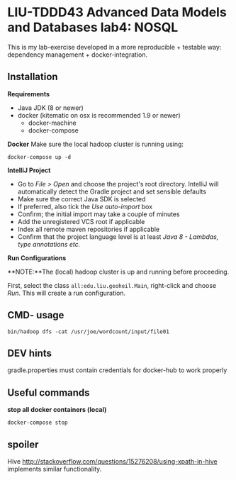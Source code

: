# LIU-TDDD43 Advanced Data Models and Databases lab4: NOSQL
This is my lab-exercise developed in a more reproducible + testable way: dependency management + docker-integration.

## Installation

**Requirements**

  - Java JDK (8 or newer)
  - docker (kitematic on osx is recommended 1.9 or newer)
    - docker-machine
    - docker-compose
    
**Docker**
Make sure the local hadoop cluster is running using: 
```
docker-compose up -d
```

**IntelliJ Project**

 - Go to *File > Open* and choose the project's root directory. IntelliJ will automatically detect the Gradle project and set sensible defaults
 - Make sure the correct Java SDK is selected
 - If preferred, also tick the *Use auto-import* box
 - Confirm; the initial import may take a couple of minutes
 - Add the unregistered VCS root if applicable
 - Index all remote maven repositories if applicable
 - Confirm that the project language level is at least *Java 8 - Lambdas, type annotations etc.*
 
**Run Configurations**

**NOTE:**The (local) hadoop cluster is up and running before proceeding.

First, select the class `all:edu.liu.geoheil.Main`, right-click and choose *Run*.
This will create a run configuration. 
 
## CMD- usage
```
bin/hadoop dfs -cat /usr/joe/wordcount/input/file01 
```
## DEV hints
gradle.properties must contain credentials for docker-hub to work properly

## Useful commands

**stop all docker containers (local)**
```
docker-compose stop
```


## spoiler
Hive http://stackoverflow.com/questions/15276208/using-xpath-in-hive implements similar functionality.
